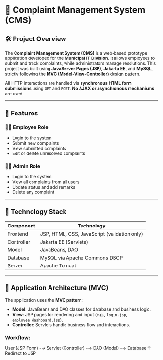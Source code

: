 # 📣 Complaint Management System (CMS)

## 🛠️ Project Overview
The **Complaint Management System (CMS)** is a web-based prototype application developed for the **Municipal IT Division**. It allows employees to submit and track complaints, while administrators manage resolutions. This project was built using **JavaServer Pages (JSP)**, **Jakarta EE**, and **MySQL**, strictly following the **MVC (Model-View-Controller)** design pattern.

All HTTP interactions are handled via **synchronous HTML form submissions** using `GET` and `POST`. **No AJAX or asynchronous mechanisms** are used.

---

## 🚀 Features

### 👨‍💼 Employee Role
- Login to the system
- Submit new complaints
- View submitted complaints
- Edit or delete unresolved complaints

### 👩‍💼 Admin Role
- Login to the system
- View all complaints from all users
- Update status and add remarks
- Delete any complaint

---

## 🔧 Technology Stack

| Component   | Technology                        |
|------------|------------------------------------|
| Frontend   | JSP, HTML, CSS, JavaScript (validation only) |
| Controller | Jakarta EE (Servlets)              |
| Model      | JavaBeans, DAO                     |
| Database   | MySQL via Apache Commons DBCP      |
| Server     | Apache Tomcat                      |

---

## 🧱 Application Architecture (MVC)

The application uses the **MVC pattern**:

- **Model**: JavaBeans and DAO classes for database and business logic.
- **View**: JSP pages for rendering and input (e.g., `login.jsp`, `employee_dashboard.jsp`).
- **Controller**: Servlets handle business flow and interactions.

### Workflow:

User (JSP Form) -→ Servlet (Controller) -→ DAO (Model) -→ Database
                                 ↑
                        Redirect to JSP
